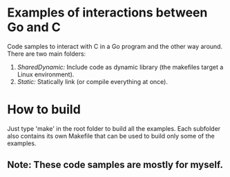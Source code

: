 # Examples of interactions between Go and C

Code samples to interact with C in a Go program and the other way around.
There are two main folders:
1. *SharedDynamic:* Include code as dynamic library (the makefiles target a Linux environment).
2. *Static:* Statically link (or compile everything at once).

# How to build

Just type 'make' in the root folder to build all the examples.
Each subfolder also contains its own Makefile that can be used to build only some of the examples.

Note: These code samples are mostly for myself.
----
